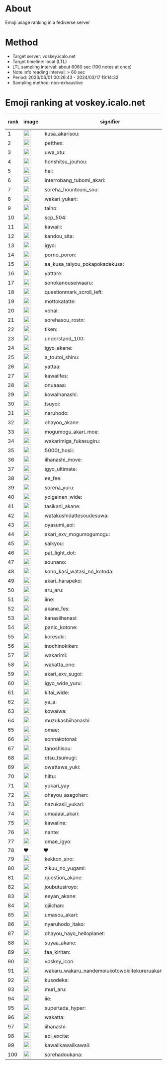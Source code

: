 # About
Emoji usage ranking in a fediverse server

# Method
- Target server: voskey.icalo.net
- Target timeline: local (LTL)
- LTL sampling interval: about 6060 sec (100 notes at once)
- Note info reading interval: > 60 sec
- Period: 2023/06/01 00:26:43 - 2024/03/17 19:14:32 
- Sampling method: non-exhaustive

# Emoji ranking at voskey.icalo.net

|rank|image|signifier|type|frequency score|
|----|----|----|----|----|
|1|<img height="24" src="https://voskey.icalo.net/emoji/kusa_akarisou.webp">|:kusa_akarisou:|custom|21765|
|2|<img height="24" src="https://voskey.icalo.net/emoji/petthex.webp">|:petthex:|custom|14714|
|3|<img height="24" src="https://voskey.icalo.net/emoji/uwa_xtu.webp">|:uwa_xtu:|custom|10661|
|4|<img height="24" src="https://voskey.icalo.net/emoji/honshitsu_jouhou.webp">|:honshitsu_jouhou:|custom|7571|
|5|<img height="24" src="https://voskey.icalo.net/emoji/hai.webp">|:hai:|custom|6947|
|6|<img height="24" src="https://voskey.icalo.net/emoji/interrobang_tubomi_akari.webp">|:interrobang_tubomi_akari:|custom|6936|
|7|<img height="24" src="https://voskey.icalo.net/emoji/soreha_hountouni_sou.webp">|:soreha_hountouni_sou:|custom|6351|
|8|<img height="24" src="https://voskey.icalo.net/emoji/wakari_yukari.webp">|:wakari_yukari:|custom|6258|
|9|<img height="24" src="https://voskey.icalo.net/emoji/taiho.webp">|:taiho:|custom|6243|
|10|<img height="24" src="https://voskey.icalo.net/emoji/scp_504.webp">|:scp_504:|custom|5133|
|11|<img height="24" src="https://voskey.icalo.net/emoji/kawaiii.webp">|:kawaiii:|custom|4991|
|12|<img height="24" src="https://voskey.icalo.net/emoji/kandou_sita.webp">|:kandou_sita:|custom|4232|
|13|<img height="24" src="https://voskey.icalo.net/emoji/igyo.webp">|:igyo:|custom|4175|
|14|<img height="24" src="https://voskey.icalo.net/emoji/porno_poron.webp">|:porno_poron:|custom|3897|
|15|<img height="24" src="https://voskey.icalo.net/emoji/aa_kusa_taiyou_pokapokadekusa.webp">|:aa_kusa_taiyou_pokapokadekusa:|custom|3780|
|16|<img height="24" src="https://voskey.icalo.net/emoji/yattare.webp">|:yattare:|custom|3708|
|17|<img height="24" src="https://voskey.icalo.net/emoji/sonokanouseiwaaru.webp">|:sonokanouseiwaaru:|custom|3679|
|18|<img height="24" src="https://voskey.icalo.net/emoji/questionmark_scroll_left.webp">|:questionmark_scroll_left:|custom|3673|
|19|<img height="24" src="https://voskey.icalo.net/emoji/mottokatatte.webp">|:mottokatatte:|custom|3633|
|20|<img height="24" src="https://voskey.icalo.net/emoji/vohai.webp">|:vohai:|custom|3525|
|21|<img height="24" src="https://voskey.icalo.net/emoji/sorehasou_rostn.webp">|:sorehasou_rostn:|custom|3411|
|22|<img height="24" src="https://voskey.icalo.net/emoji/tiken.webp">|:tiken:|custom|3344|
|23|<img height="24" src="https://voskey.icalo.net/emoji/understand_100.webp">|:understand_100:|custom|3111|
|24|<img height="24" src="https://voskey.icalo.net/emoji/igyo_akane.webp">|:igyo_akane:|custom|2800|
|25|<img height="24" src="https://voskey.icalo.net/emoji/a_toutoi_shinu.webp">|:a_toutoi_shinu:|custom|2790|
|26|<img height="24" src="https://voskey.icalo.net/emoji/yattaa.webp">|:yattaa:|custom|2722|
|27|<img height="24" src="https://voskey.icalo.net/emoji/kawaiifes.webp">|:kawaiifes:|custom|2656|
|28|<img height="24" src="https://voskey.icalo.net/emoji/onuaaaa.webp">|:onuaaaa:|custom|2597|
|29|<img height="24" src="https://voskey.icalo.net/emoji/kowaihanashi.webp">|:kowaihanashi:|custom|2560|
|30|<img height="24" src="https://voskey.icalo.net/emoji/tsuyoi.webp">|:tsuyoi:|custom|2511|
|31|<img height="24" src="https://voskey.icalo.net/emoji/naruhodo.webp">|:naruhodo:|custom|2440|
|32|<img height="24" src="https://voskey.icalo.net/emoji/ohayoo_akane.webp">|:ohayoo_akane:|custom|2359|
|33|<img height="24" src="https://voskey.icalo.net/emoji/mogumogu_akari_moe.webp">|:mogumogu_akari_moe:|custom|2358|
|34|<img height="24" src="https://voskey.icalo.net/emoji/wakarimiga_fukasugiru.webp">|:wakarimiga_fukasugiru:|custom|2296|
|35|<img height="24" src="https://voskey.icalo.net/emoji/5000t_hosii.webp">|:5000t_hosii:|custom|2247|
|36|<img height="24" src="https://voskey.icalo.net/emoji/iihanashi_move.webp">|:iihanashi_move:|custom|2116|
|37|<img height="24" src="https://voskey.icalo.net/emoji/igyo_ultimate.webp">|:igyo_ultimate:|custom|2113|
|38|<img height="24" src="https://voskey.icalo.net/emoji/ee_fee.webp">|:ee_fee:|custom|2070|
|39|<img height="24" src="https://voskey.icalo.net/emoji/sorena_yuru.webp">|:sorena_yuru:|custom|2023|
|40|<img height="24" src="https://voskey.icalo.net/emoji/yoigainen_wide.webp">|:yoigainen_wide:|custom|1984|
|41|<img height="24" src="https://voskey.icalo.net/emoji/tasikani_akane.webp">|:tasikani_akane:|custom|1912|
|42|<img height="24" src="https://voskey.icalo.net/emoji/watakushidattesoudesuwa.webp">|:watakushidattesoudesuwa:|custom|1901|
|43|<img height="24" src="https://voskey.icalo.net/emoji/oyasumi_aoi.webp">|:oyasumi_aoi:|custom|1892|
|44|<img height="24" src="https://voskey.icalo.net/emoji/akari_exv_mogumogumogu.webp">|:akari_exv_mogumogumogu:|custom|1745|
|45|<img height="24" src="https://voskey.icalo.net/emoji/saikyou.webp">|:saikyou:|custom|1724|
|46|<img height="24" src="https://voskey.icalo.net/emoji/pat_light_dot.webp">|:pat_light_dot:|custom|1684|
|47|<img height="24" src="https://voskey.icalo.net/emoji/sounano.webp">|:sounano:|custom|1630|
|48|<img height="24" src="https://voskey.icalo.net/emoji/kono_kasi_watasi_no_kotoda.webp">|:kono_kasi_watasi_no_kotoda:|custom|1624|
|49|<img height="24" src="https://voskey.icalo.net/emoji/akari_harapeko.webp">|:akari_harapeko:|custom|1617|
|50|<img height="24" src="https://voskey.icalo.net/emoji/aru_aru.webp">|:aru_aru:|custom|1602|
|51|<img height="24" src="https://voskey.icalo.net/emoji/iine.webp">|:iine:|custom|1600|
|52|<img height="24" src="https://voskey.icalo.net/emoji/akane_fes.webp">|:akane_fes:|custom|1591|
|53|<img height="24" src="https://voskey.icalo.net/emoji/kanasiihanasi.webp">|:kanasiihanasi:|custom|1528|
|54|<img height="24" src="https://voskey.icalo.net/emoji/panic_kotone.webp">|:panic_kotone:|custom|1524|
|55|<img height="24" src="https://voskey.icalo.net/emoji/koresuki.webp">|:koresuki:|custom|1516|
|56|<img height="24" src="https://voskey.icalo.net/emoji/inochinokiken.webp">|:inochinokiken:|custom|1490|
|57|<img height="24" src="https://voskey.icalo.net/emoji/wakarimi.webp">|:wakarimi:|custom|1481|
|58|<img height="24" src="https://voskey.icalo.net/emoji/wakatta_one.webp">|:wakatta_one:|custom|1415|
|59|<img height="24" src="https://voskey.icalo.net/emoji/akari_exv_sugoi.webp">|:akari_exv_sugoi:|custom|1400|
|60|<img height="24" src="https://voskey.icalo.net/emoji/igyo_wide_yuru.webp">|:igyo_wide_yuru:|custom|1389|
|61|<img height="24" src="https://voskey.icalo.net/emoji/kitai_wide.webp">|:kitai_wide:|custom|1355|
|62|<img height="24" src="https://voskey.icalo.net/emoji/ya_a.webp">|:ya_a:|custom|1294|
|63|<img height="24" src="https://voskey.icalo.net/emoji/kowaiwa.webp">|:kowaiwa:|custom|1275|
|64|<img height="24" src="https://voskey.icalo.net/emoji/muzukashiihanashi.webp">|:muzukashiihanashi:|custom|1203|
|65|<img height="24" src="https://voskey.icalo.net/emoji/omae.webp">|:omae:|custom|1176|
|66|<img height="24" src="https://voskey.icalo.net/emoji/sonnakotonai.webp">|:sonnakotonai:|custom|1174|
|67|<img height="24" src="https://voskey.icalo.net/emoji/tanoshisou.webp">|:tanoshisou:|custom|1164|
|68|<img height="24" src="https://voskey.icalo.net/emoji/otsu_tsumugi.webp">|:otsu_tsumugi:|custom|1126|
|69|<img height="24" src="https://voskey.icalo.net/emoji/owattawa_yuki.webp">|:owattawa_yuki:|custom|1120|
|70|<img height="24" src="https://voskey.icalo.net/emoji/hiltu.webp">|:hiltu:|custom|1118|
|71|<img height="24" src="https://voskey.icalo.net/emoji/yukari_yay.webp">|:yukari_yay:|custom|1118|
|72|<img height="24" src="https://voskey.icalo.net/emoji/ohayou_asagohan.webp">|:ohayou_asagohan:|custom|1104|
|73|<img height="24" src="https://voskey.icalo.net/emoji/hazukasii_yukari.webp">|:hazukasii_yukari:|custom|1081|
|74|<img height="24" src="https://voskey.icalo.net/emoji/umaaaai_akari.webp">|:umaaaai_akari:|custom|1078|
|75|<img height="24" src="https://voskey.icalo.net/emoji/kawaiine.webp">|:kawaiine:|custom|1067|
|76|<img height="24" src="https://voskey.icalo.net/emoji/nante.webp">|:nante:|custom|1065|
|77|<img height="24" src="https://voskey.icalo.net/emoji/omae_igyo.webp">|:omae_igyo:|custom|1058|
|78|❤|❤|unicode|1051|
|79|<img height="24" src="https://voskey.icalo.net/emoji/kekkon_siro.webp">|:kekkon_siro:|custom|1042|
|80|<img height="24" src="https://voskey.icalo.net/emoji/zikuu_no_yugami.webp">|:zikuu_no_yugami:|custom|1041|
|81|<img height="24" src="https://voskey.icalo.net/emoji/question_akane.webp">|:question_akane:|custom|1039|
|82|<img height="24" src="https://voskey.icalo.net/emoji/joubutusiroyo.webp">|:joubutusiroyo:|custom|1039|
|83|<img height="24" src="https://voskey.icalo.net/emoji/eeyan_akane.webp">|:eeyan_akane:|custom|1034|
|84|<img height="24" src="https://voskey.icalo.net/emoji/ojiichan.webp">|:ojiichan:|custom|1030|
|85|<img height="24" src="https://voskey.icalo.net/emoji/umasou_akari.webp">|:umasou_akari:|custom|1003|
|86|<img height="24" src="https://voskey.icalo.net/emoji/nyaruhodo_itako.webp">|:nyaruhodo_itako:|custom|998|
|87|<img height="24" src="https://voskey.icalo.net/emoji/ohayou_hayo_helloplanet.webp">|:ohayou_hayo_helloplanet:|custom|992|
|88|<img height="24" src="https://voskey.icalo.net/emoji/suyaa_akane.webp">|:suyaa_akane:|custom|991|
|89|<img height="24" src="https://voskey.icalo.net/emoji/faa_kiritan.webp">|:faa_kiritan:|custom|988|
|90|<img height="24" src="https://voskey.icalo.net/emoji/voskey_icon.webp">|:voskey_icon:|custom|971|
|91|<img height="24" src="https://voskey.icalo.net/emoji/wakaru_wakaru_nandemoiukotowokiitekureruakanetyan.webp">|:wakaru_wakaru_nandemoiukotowokiitekureruakanetyan:|custom|966|
|92|<img height="24" src="https://voskey.icalo.net/emoji/kusodeka.webp">|:kusodeka:|custom|953|
|93|<img height="24" src="https://voskey.icalo.net/emoji/muri_aru.webp">|:muri_aru:|custom|950|
|94|<img height="24" src="https://voskey.icalo.net/emoji/iie.webp">|:iie:|custom|947|
|95|<img height="24" src="https://voskey.icalo.net/emoji/supertada_hyper.webp">|:supertada_hyper:|custom|943|
|96|<img height="24" src="https://voskey.icalo.net/emoji/wakatta.webp">|:wakatta:|custom|937|
|97|<img height="24" src="https://voskey.icalo.net/emoji/iihanashi.webp">|:iihanashi:|custom|919|
|98|<img height="24" src="https://voskey.icalo.net/emoji/aoi_excite.webp">|:aoi_excite:|custom|911|
|99|<img height="24" src="https://voskey.icalo.net/emoji/kawaiikawaiikawaii.webp">|:kawaiikawaiikawaii:|custom|904|
|100|<img height="24" src="https://voskey.icalo.net/emoji/sorehadoukana.webp">|:sorehadoukana:|custom|902|
